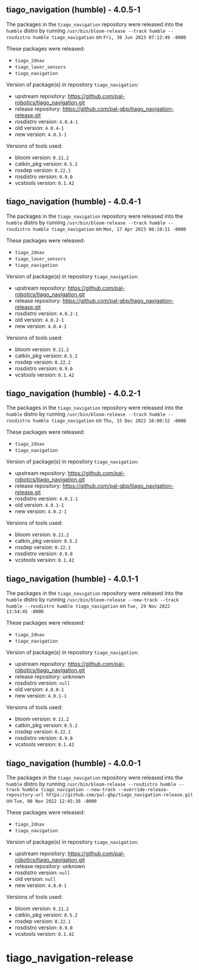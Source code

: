 ## tiago_navigation (humble) - 4.0.5-1

The packages in the `tiago_navigation` repository were released into the `humble` distro by running `/usr/bin/bloom-release --track humble --rosdistro humble tiago_navigation` on `Fri, 30 Jun 2023 07:12:49 -0000`

These packages were released:
- `tiago_2dnav`
- `tiago_laser_sensors`
- `tiago_navigation`

Version of package(s) in repository `tiago_navigation`:

- upstream repository: https://github.com/pal-robotics/tiago_navigation.git
- release repository: https://github.com/pal-gbp/tiago_navigation-release.git
- rosdistro version: `4.0.4-1`
- old version: `4.0.4-1`
- new version: `4.0.5-1`

Versions of tools used:

- bloom version: `0.11.2`
- catkin_pkg version: `0.5.2`
- rosdep version: `0.22.1`
- rosdistro version: `0.9.0`
- vcstools version: `0.1.42`


## tiago_navigation (humble) - 4.0.4-1

The packages in the `tiago_navigation` repository were released into the `humble` distro by running `/usr/bin/bloom-release --track humble --rosdistro humble tiago_navigation` on `Mon, 17 Apr 2023 06:10:11 -0000`

These packages were released:
- `tiago_2dnav`
- `tiago_laser_sensors`
- `tiago_navigation`

Version of package(s) in repository `tiago_navigation`:

- upstream repository: https://github.com/pal-robotics/tiago_navigation.git
- release repository: https://github.com/pal-gbp/tiago_navigation-release.git
- rosdistro version: `4.0.2-1`
- old version: `4.0.2-1`
- new version: `4.0.4-1`

Versions of tools used:

- bloom version: `0.11.2`
- catkin_pkg version: `0.5.2`
- rosdep version: `0.22.2`
- rosdistro version: `0.9.0`
- vcstools version: `0.1.42`


## tiago_navigation (humble) - 4.0.2-1

The packages in the `tiago_navigation` repository were released into the `humble` distro by running `/usr/bin/bloom-release --track humble --rosdistro humble tiago_navigation` on `Thu, 15 Dec 2022 16:00:52 -0000`

These packages were released:
- `tiago_2dnav`
- `tiago_navigation`

Version of package(s) in repository `tiago_navigation`:

- upstream repository: https://github.com/pal-robotics/tiago_navigation.git
- release repository: https://github.com/pal-gbp/tiago_navigation-release.git
- rosdistro version: `4.0.1-1`
- old version: `4.0.1-1`
- new version: `4.0.2-1`

Versions of tools used:

- bloom version: `0.11.2`
- catkin_pkg version: `0.5.2`
- rosdep version: `0.22.1`
- rosdistro version: `0.9.0`
- vcstools version: `0.1.42`


## tiago_navigation (humble) - 4.0.1-1

The packages in the `tiago_navigation` repository were released into the `humble` distro by running `/usr/bin/bloom-release --new-track --track humble --rosdistro humble tiago_navigation` on `Tue, 29 Nov 2022 13:54:45 -0000`

These packages were released:
- `tiago_2dnav`
- `tiago_navigation`

Version of package(s) in repository `tiago_navigation`:

- upstream repository: https://github.com/pal-robotics/tiago_navigation.git
- release repository: unknown
- rosdistro version: `null`
- old version: `4.0.0-1`
- new version: `4.0.1-1`

Versions of tools used:

- bloom version: `0.11.2`
- catkin_pkg version: `0.5.2`
- rosdep version: `0.22.1`
- rosdistro version: `0.9.0`
- vcstools version: `0.1.42`


## tiago_navigation (humble) - 4.0.0-1

The packages in the `tiago_navigation` repository were released into the `humble` distro by running `/usr/bin/bloom-release --rosdistro humble --track humble tiago_navigation --new-track --override-release-repository-url https://github.com/pal-gbp/tiago_navigation-release.git` on `Tue, 08 Nov 2022 12:45:38 -0000`

These packages were released:
- `tiago_2dnav`
- `tiago_navigation`

Version of package(s) in repository `tiago_navigation`:

- upstream repository: https://github.com/pal-robotics/tiago_navigation.git
- release repository: unknown
- rosdistro version: `null`
- old version: `null`
- new version: `4.0.0-1`

Versions of tools used:

- bloom version: `0.11.2`
- catkin_pkg version: `0.5.2`
- rosdep version: `0.22.1`
- rosdistro version: `0.9.0`
- vcstools version: `0.1.42`


# tiago_navigation-release
